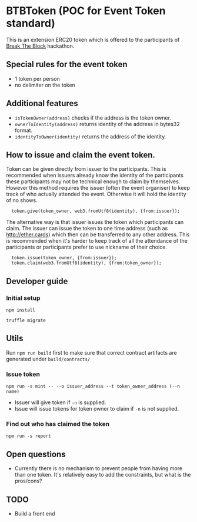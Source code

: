 # BTBToken (POC for Event Token standard)

This is an extension ERC20 token which is offered to the participants of [Break The Block](http://breaktheblock.simplybusiness.co.uk) hackathon.

## Special rules for the event token

- 1 token per person
- no delimiter on the token

## Additional features

- `isTokenOwner(address)` checks if the address is the token owner.
- `ownerToIdentity(address)` returns identity of the address in bytes32 format.
- `identityToOwner(identity)` returns the address of the identity.

## How to issue and claim the event token.

Token can be given directly from issuer to the participants.
This is recommended when issuers already know the identity of the participants
these participants may not be technical enough to claim by themselves.
However this method requires the issuer (often the event organiser) to keep track of who actually attended the event. Otherwise it will hold the identity of no shows.

```
  token.give(token_owner, web3.fromUtf8(identity), {from:issuer});
```

The alternative way is that issuer issues the token which participants can claim.
The issuer can issue the token to one time address (such as http://ether.cards) which then can be transferred to any other address.
This is recommended when it's harder to keep track of all the attendance of the participants or participants prefer to use nickname of their choice.

```
  token.issue(token_owner, {from:issuer});
  token.claim(web3.fromUtf8(identity), {from:token_owner});
```

## Developer guide

### Initial setup

```npm install```

```truffle migrate```

## Utils

Run `npm run build` first to make sure that correct contract artifacts are generated under `build/contracts/`

### Issue token

`npm run -s mint -- --o issuer_address --t token_owner_address (--n name)`

- Issuer will give token if `-n` is supplied.
- Issue will issue tokens for token owner to claim if `-n` is not supplied.

### Find out who has claimed the token

`npm run -s report`

## Open questions

- Currently there is no mechanism to prevent people from having more than one token. It's relatively easy to add the constraints, but what is the pros/cons?

## TODO

- Build a front end
